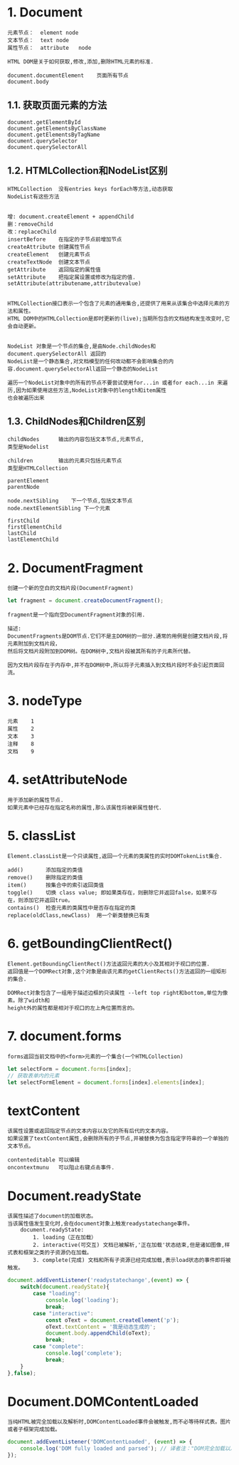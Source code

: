 
# 1. Document

    元素节点：  element node
    文本节点：  text node
    属性节点：  attribute   node

    HTML DOM是关于如何获取,修改,添加,删除HTML元素的标准.

    document.documentElement    页面所有节点    
    document.body

## 1.1. 获取页面元素的方法

    document.getElementById
    document.getElementsByClassName
    document.getElementsByTagName
    document.querySelector
    document.querySelectorAll

## 1.2. HTMLCollection和NodeList区别

    HTMLCollection  没有entries keys forEach等方法,动态获取
    NodeList有这些方法


    增: document.createElement + appendChild
    删：removeChild
    改：replaceChild
    insertBefore    在指定的子节点前增加节点
    createAttribute 创建属性节点
    createElement   创建元素节点
    createTextNode  创建文本节点
    getAttribute    返回指定的属性值
    setAttribute    把指定属设置或修改为指定的值.
    setAttribute(attributename,attributevalue)


    HTMLCollection接口表示一个包含了元素的通用集合,还提供了用来从该集合中选择元素的方法和属性。
    HTML DOM中的HTMLCollection是即时更新的(live);当期所包含的文档结构发生改变时,它会自动更新。


    NodeList 对象是一个节点的集合,是由Node.childNodes和 document.querySelectorAll 返回的
    NodeList是一个静态集合,对文档模型的任何改动都不会影响集合的内容.document.querySelectorAll返回一个静态的NodeList

    遍历一个NodeList对象中的所有的节点不要尝试使用for...in 或者for each...in 来遍历,因为如果使用这些方法,NodeList对象中的length和item属性
    也会被遍历出来
    
## 1.3. ChildNodes和Children区别

    childNodes      输出的内容包括文本节点,元素节点,
    类型是Nodelist

    children        输出的元素只包括元素节点
    类型是HTMLCollection

    parentElement
    parentNode

    node.nextSibling    下一个节点,包括文本节点
    node.nextElementSibling 下一个元素

    firstChild
    firstElementChild
    lastChild
    lastElementChild

# 2. DocumentFragment

    创建一个新的空白的文档片段(DocumentFragment)

```js
let fragment = document.createDocumentFragment();
```
    fragment是一个指向空DocumentFragment对象的引用.

    描述:
    DocumentFragments是DOM节点.它们不是主DOM树的一部分.通常的用例是创建文档片段,将元素附加到文档片段，
    然后将文档片段附加到DOM树。在DOM树中,文档片段被其所有的子元素所代替。

    因为文档片段存在于内存中,并不在DOM树中,所以将子元素插入到文档片段时不会引起页面回流。

# 3. nodeType

    元素    1
    属性    2
    文本    3
    注释    8
    文档    9

# 4. setAttributeNode

    用于添加新的属性节点.
    如果元素中已经存在指定名称的属性,那么该属性将被新属性替代.

# 5. classList

    Element.classList是一个只读属性,返回一个元素的类属性的实时DOMTokenList集合.

    add()       添加指定的类值
    remove()    删除指定的类值
    item()      按集合中的索引返回类值
    toggle()    切换 class value; 即如果类存在，则删除它并返回false，如果不存
    在，则添加它并返回true。
    contains()  检查元素的类属性中是否存在指定的类
    replace(oldClass,newClass)  用一个新类替换已有类 

# 6. getBoundingClientRect()

    Element.getBoundingClientRect()方法返回元素的大小及其相对于视口的位置.
    返回值是一个DOMRect对象,这个对象是由该元素的getClientRects()方法返回的一组矩形的集合.

    DOMRect对象包含了一组用于描述边框的只读属性 --left top right和bottom,单位为像素。除了width和
    height外的属性都是相对于视口的左上角位置而言的。
 
# 7. document.forms

    forms返回当前文档中的<form>元素的一个集合(一个HTMLCollection)

```js
let selectForm = document.forms[index];
// 获取表单内的元素
let selectFormElement = document.forms[index].elements[index];
```

# textContent

	该属性设置或返回指定节点的文本内容以及它的所有后代的文本内容。
	如果设置了textContent属性,会删除所有的子节点,并被替换为包含指定字符串的一个单独的文本节点。
	
    contenteditable 可以编辑
    oncontextmunu   可以阻止右键点击事件.
    
# Document.readyState

    该属性描述了document的加载状态。
    当该属性值发生变化时,会在document对象上触发readystatechange事件。
        document.readyState:
            1. loading（正在加载）
            2. interactive(可交互) 文档已被解析,'正在加载'状态结束,但是诸如图像,样式表和框架之类的子资源仍在加载。
            3. complete(完成) 文档和所有子资源已经完成加载,表示load状态的事件即将被触发。    
```js
document.addEventListener('readystatechange',(event) => {
    switch(document.readyState){
        case "loading":
            console.log('loading');
            break;
        case "interactive":
            const oText = document.createElement('p');
            oText.textContent = '我是动态生成的';
            document.body.appendChild(oText);
            break;
        case "complete":
            console.log('complete');
            break;
    }
},false);
```

# Document.DOMContentLoaded

    当纯HTML被完全加载以及解析时,DOMContentLoaded事件会被触发,而不必等待样式表。图片或者子框架完成加载。
```js
document.addEventListener('DOMContentLoaded', (event) => {
    console.log('DOM fully loaded and parsed'); // 译者注："DOM完全加载以及解析"
});
```  
    
    
    
    
    
    
    
    
    
    
    
    
    
    
    
    
